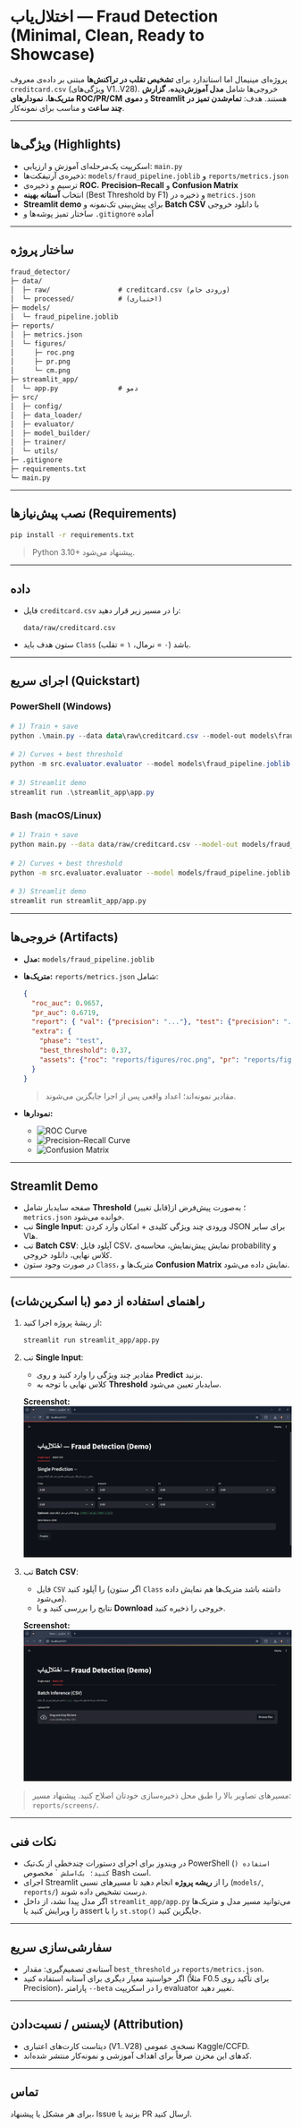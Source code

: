 # اختلال‌یاب — Fraud Detection (Minimal, Clean, Ready to Showcase)

پروژه‌ای مینیمال اما استاندارد برای **تشخیص تقلب در تراکنش‌ها** مبتنی بر داده‌ی معروف `creditcard.csv` (ویژگی‌های V1..V28). خروجی‌ها شامل **مدل آموزش‌دیده**، **گزارش متریک‌ها**، **نمودارهای ROC/PR/CM** و **دموی Streamlit** هستند. هدف: **تمام‌شدن تمیز در چند ساعت** و مناسب برای نمونه‌کار.

---

## ویژگی‌ها (Highlights)

* اسکریپت یک‌مرحله‌ای آموزش و ارزیابی: `main.py`
* ذخیره‌ی آرتیفکت‌ها: `models/fraud_pipeline.joblib` و `reports/metrics.json`
* ترسیم و ذخیره‌ی **ROC**، **Precision–Recall** و **Confusion Matrix**
* انتخاب **آستانه بهینه** (Best Threshold by F1) و ذخیره در `metrics.json`
* **Streamlit demo** برای پیش‌بینی تک‌نمونه و **Batch CSV** با دانلود خروجی
* ساختار تمیز پوشه‌ها و `.gitignore` آماده

---

## ساختار پروژه

```
fraud_detector/
├─ data/
│  ├─ raw/                 # creditcard.csv (ورودی خام)
│  └─ processed/           # (اختیاری)
├─ models/
│  └─ fraud_pipeline.joblib
├─ reports/
│  ├─ metrics.json
│  └─ figures/
│     ├─ roc.png
│     ├─ pr.png
│     └─ cm.png
├─ streamlit_app/
│  └─ app.py               # دمو
├─ src/
│  ├─ config/
│  ├─ data_loader/
│  ├─ evaluator/
│  ├─ model_builder/
│  ├─ trainer/
│  └─ utils/
├─ .gitignore
├─ requirements.txt
└─ main.py
```

---

## نصب پیش‌نیازها (Requirements)

```bash
pip install -r requirements.txt
```

> Python 3.10+ پیشنهاد می‌شود.

---

## داده

* فایل `creditcard.csv` را در مسیر زیر قرار دهید:

  ```
  data/raw/creditcard.csv
  ```
* ستون هدف باید `Class` باشد (۰ = نرمال، ۱ = تقلب).

---

## اجرای سریع (Quickstart)

### PowerShell (Windows)

```powershell
# 1) Train + save
python .\main.py --data data\raw\creditcard.csv --model-out models\fraud_pipeline.joblib --metrics-out reports\metrics.json

# 2) Curves + best threshold
python -m src.evaluator.evaluator --model models\fraud_pipeline.joblib --data data\raw\creditcard.csv --target Class --outdir reports\figures --metrics reports\metrics.json

# 3) Streamlit demo
streamlit run .\streamlit_app\app.py
```

### Bash (macOS/Linux)

```bash
# 1) Train + save
python main.py --data data/raw/creditcard.csv --model-out models/fraud_pipeline.joblib --metrics-out reports/metrics.json

# 2) Curves + best threshold
python -m src.evaluator.evaluator --model models/fraud_pipeline.joblib --data data/raw/creditcard.csv --target Class --outdir reports/figures --metrics reports/metrics.json

# 3) Streamlit demo
streamlit run streamlit_app/app.py
```

---

## خروجی‌ها (Artifacts)

* **مدل:** `models/fraud_pipeline.joblib`

* **متریک‌ها:** `reports/metrics.json` شامل:

  ```json
  {
    "roc_auc": 0.9657,
    "pr_auc": 0.6719,
    "report": { "val": {"precision": "..."}, "test": {"precision": "..."} },
    "extra": {
      "phase": "test",
      "best_threshold": 0.37,
      "assets": {"roc": "reports/figures/roc.png", "pr": "reports/figures/pr.png", "cm": "reports/figures/cm.png"}
    }
  }
  ```

  > مقادیر نمونه‌اند؛ اعداد واقعی پس از اجرا جایگزین می‌شوند.

* **نمودارها:**

  * ![ROC Curve](reports/figures/roc.png)
  * ![Precision–Recall Curve](reports/figures/pr.png)
  * ![Confusion Matrix](reports/figures/cm.png)

---

## Streamlit Demo

* صفحه سایدبار شامل **Threshold** (قابل تغییر)؛ به‌صورت پیش‌فرض از `metrics.json` خوانده می‌شود.
* تب **Single Input**: ورودی چند ویژگی کلیدی + امکان وارد کردن JSON برای سایر Vها.
* تب **Batch CSV**: آپلود فایل CSV، نمایش پیش‌نمایش، محاسبه‌ی probability و کلاس نهایی، دانلود خروجی.
* در صورت وجود ستون `Class`، متریک‌ها و **Confusion Matrix** نمایش داده می‌شود.

---

## راهنمای استفاده از دمو (با اسکرین‌شات)

1. از ریشهٔ پروژه اجرا کنید:

   ```bash
   streamlit run streamlit_app/app.py
   ```

2. تب **Single Input**:

   * مقادیر چند ویژگی را وارد کنید و روی **Predict** بزنید.
   * کلاس نهایی با توجه به **Threshold** سایدبار تعیین می‌شود.

   **Screenshot:**
   ![](reports/screens/demo_home.png)

3. تب **Batch CSV**:

   * فایل `CSV` را آپلود کنید (اگر ستون `Class` داشته باشد متریک‌ها هم نمایش داده می‌شود).
   * نتایج را بررسی کنید و با **Download** خروجی را ذخیره کنید.

   **Screenshot:**
   ![](reports/screens/demo_batch.png)

> مسیرهای تصاویر بالا را طبق محل ذخیره‌سازی خودتان اصلاح کنید. پیشنهاد مسیر: `reports/screens/`.

---

## نکات فنی

* در ویندوز برای اجرای دستورات چندخطی از بک‌تیک PowerShell (`) استفاده کنید؛ بک‌اسلش `\` مخصوص Bash است.
* اجرای Streamlit را از **ریشه پروژه** انجام دهید تا مسیرهای نسبی (`models/`, `reports/`) درست تشخیص داده شوند.
* اگر مدل پیدا نشد، از داخل `streamlit_app/app.py` می‌توانید مسیر مدل و متریک‌ها را ویرایش کنید یا assert را با `st.stop()` جایگزین کنید.

---

## سفارشی‌سازی سریع

* آستانه‌ی تصمیم‌گیری: مقدار `best_threshold` در `reports/metrics.json`.
* اگر خواستید معیار دیگری برای آستانه استفاده کنید (مثلاً F0.5 برای تأکید روی Precision)، پارامتر `--beta` را در اسکریپت evaluator تغییر دهید.

---

## لایسنس / نسبت‌دادن (Attribution)

* دیتاست کارت‌های اعتباری (V1..V28) نسخه‌ی عمومی Kaggle/CCFD.
* کدهای این مخزن صرفاً برای اهداف آموزشی و نمونه‌کار منتشر شده‌اند.

---

## تماس

برای هر مشکل یا پیشنهاد، Issue بزنید یا PR ارسال کنید.

